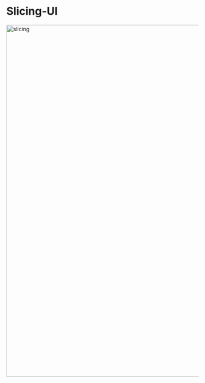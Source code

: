 # Slicing-UI
<img width="920" alt="slicing" src="https://user-images.githubusercontent.com/62697975/127247405-5b969fff-6f47-4eca-a9b2-036b66db8843.png">
